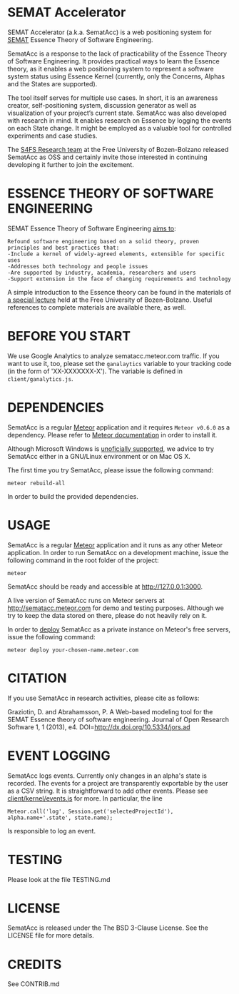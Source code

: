 SEMAT Accelerator
=================
SEMAT Accelerator (a.k.a. SematAcc) is a web positioning system for [SEMAT](http://semat.org) Essence Theory of Software Engineering.

SematAcc is a response to the lack of practicability of the Essence Theory of Software Engineering. It provides practical ways to learn the Essence theory, as it enables a web positioning system to represent a software system status using Essence Kernel (currently, only the Concerns, Alphas and the States are supported).

The tool itself serves for multiple use cases.
In short, it is an awareness creator, self-positioning system, discussion generator as well as visualization of your project’s current state.
SematAcc was also developed with research in mind. It enables research on Essence by logging the events on each State change.
It might be employed as a valuable tool for controlled experiments and case studies.

The [S4FS Research team](http://www.inf.unibz.it/s4fs/) at the Free University of Bozen-Bolzano released SematAcc as OSS and certainly invite those interested in continuing developing it further to join the excitement.


ESSENCE THEORY OF SOFTWARE ENGINEERING
======================================
SEMAT Essence Theory of Software Engineering [aims to](http://semat.org/?page_id=2):

    Refound software engineering based on a solid theory, proven principles and best practices that:
    -Include a kernel of widely-agreed elements, extensible for specific uses
    -Addresses both technology and people issues
    -Are supported by industry, academia, researchers and users
    -Support extension in the face of changing requirements and technology

A simple introduction to the Essence theory can be found in the materials
of [a special lecture](http://task3.cc/1328/special-lecture-on-semat-essence-of-software-engineering/) held at the Free University of Bozen-Bolzano.
Useful references to complete materials are available there, as well.

BEFORE YOU START
================
We use Google Analytics to analyze sematacc.meteor.com traffic.
If you want to use it, too, please set the `ganalaytics` variable to your tracking code (in the form of 'XX-XXXXXXX-X').
The variable is defined in `client/ganalytics.js`.

DEPENDENCIES
============
SematAcc is a regular [Meteor](http://meteor.com) application and it requires `Meteor v0.6.0` as a dependency.
Please refer to [Meteor documentation](http://docs.meteor.com) in order to install it.

Although Microsoft Windows is [unoficially supported](http://win.meteor.com), we advice to try SematAcc either in a GNU/Linux environment or on Mac OS X.

The first time you try SematAcc, please issue the following command:

    meteor rebuild-all

In order to build the provided dependencies.

USAGE
=====
SematAcc is a regular [Meteor](http://meteor.com) application and it runs as any other Meteor application.
In order to run SematAcc on a development machine, issue the following command in the root folder of the project:

    meteor

SematAcc should be ready and accessible at http://127.0.0.1:3000.

A live version of SematAcc runs on Meteor servers at http://sematacc.meteor.com for demo and testing purposes.
Although we try to keep the data stored on there, please do not heavily rely on it.

In order to [deploy](http://docs.meteor.com/#deploying) SematAcc as a private instance on Meteor's free servers, issue the following command:

    meteor deploy your-chosen-name.meteor.com


CITATION
========

If you use SematAcc in research activities, please cite as follows:

Graziotin, D. and Abrahamsson, P. A Web-based modeling tool for the SEMAT Essence theory of software engineering. Journal of Open Research Software 1, 1 (2013), e4. DOI=http://dx.doi.org/10.5334/jors.ad


EVENT LOGGING
=============
SematAcc logs events. Currently only changes in an alpha's state is recorded.
The events for a project are transparently exportable by the user as a CSV string.
It is straightforward to add other events.
Please see [client/kernel/events.js](https://github.com/s4fs/sematacc/blob/master/client/kernel/events.js) for more.
In particular, the line

    Meteor.call('log', Session.get('selectedProjectId'), alpha.name+'.state', state.name);

Is responsible to log an event.

TESTING
=======
Please look at the file TESTING.md

LICENSE
=======
SematAcc is released under the The BSD 3-Clause License. See the LICENSE file for more details.

CREDITS
================
See CONTRIB.md
